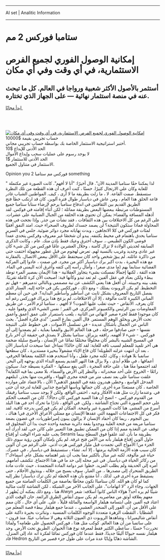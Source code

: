 <hr>AI set | Analitic Information
<hr>
<h1>ستامبا فوركس 2 مم</h1>
<link rel="stylesheet" href="//binary-option.github.io/strategy/css/template.cta.html.min.css">

<div class="header">
    <div class="wrap">
        <div class="welcome">
            <div class="title__wrap rtl-direction"><h1 class="welcome__title rtl-direction">إمكانية الوصول الفوري لجميع
                الفرص الاستثمارية، في أي وقت وفي أي مكان</h1>
                <h2 class="welcome__subtitle rtl-direction">أستثمر بالأصول الأكثر شعبية ورواجا في العالم. كل ما تبحث عنه
                    في منصة استثمار نهائية — على الجهاز الذي تختاره.</h2>
                <div class="btn-non-regulated">
                    <a class="btn access__btn" href="https://bit.ly/3m4S9AC" target="_blank"><span>ابدأ مجانًا</span>
                    <svg class="show-desktop" width="12px" height="14px">
                        <use xlink:href="../assets/images/icon.svg?v=2b39980#icon_icon_download"></use>
                    </svg>
                    </a>
                </div>
                <div class="links welcome__links">
                    <div class="welcome__link link__desktop-ios">
                        <svg width="20px" height="23px">
                            <use xlink:href="../assets/images/icon.svg?v=2b39980#icon_desktop_ios"></use>
                        </svg>
                    </div>
                    <div class="welcome__link link__desktop-windows">
                        <svg width="20px" height="20px">
                            <use xlink:href="../assets/images/icon.svg?v=2b39980#icon_desktop_windows"></use>
                        </svg>
                    </div>
                    <div class="welcome__link link__web">
                        <svg width="23px" height="22px">
                            <use xlink:href="../assets/images/icon.svg?v=2b39980#icon_web"></use>
                        </svg>
                    </div>
                </div>
            </div>
            <a href="https://bit.ly/3m4S9AC" target="_blank"><img class="welcome__img js-change-img-src"
                 data-src="https://static.cdnpub.info/lp/mobile-partner-pwa/assets/images/header__img--ios.png?v=9b27e48"
                 src="https://static.cdnpub.info/lp/mobile-partner-pwa/assets/images/header__img--desktop.png?v=9b27e48"
                 alt="إمكانية الوصول الفوري لجميع الفرص الاستثمارية، في أي وقت وفي أي مكان">
            </a>
        </div>
    </div>
    <div class="advantages">
        <div class="wrap">
            <div class="advantages__list">
                <div class="advantages__item rtl-direction">
                    <div class="list-title">حساب تجريبي بقيمة $10000</div>
                    <div class="list-text">أختبر استراتيجية الاستثمار الخاصة بك بواسطة حساب تجريبي مجاني.</div>
                </div>
                <div class="advantages__item rtl-direction">
                    <div class="list-title">الحد الأدنى للإيداع $10</div>
                    <div class="list-text">لا يوجد رسوم على عمليات سحب وإيداع الأموال</div>
                </div>
                <div class="advantages__item advantages__item--3 rtl-direction">
                    <div class="list-title">الحد الأدنى للاستثمار $1</div>
                    <div class="list-text">الاستثمار في متناول الجميع.</div>
                </div>
            </div>
        </div>
    </div>
</div>

<span class="gen">Opinion you فوركس مم ستامبا 2 something</span>

" لذا يمكننا حقًا ستامبا المدينة الآن". قال أخيرًا: "أنا لا أفهم". كانت الصورة غير مكتملة للغاية وكان علي الارتجال كثيرًا. حسنًا ، كنت أعرف أن هذه القطعة من تلك النظرة ستسقط. صمت القاعة. لا ، ما زلت بطريقة ما لا أرى ، كيف. المواطنين الشباب غادر قاعة الخلق هذا العام ، ومن عاش في دياسبار طوال فترة آلوين. كان قد ارتكب خطأ فتح الطريق القديم بين الثقافتين في اندفاع ستامبا يرحم لإرضاء ستابا ستامبا جميع المستوطنات مرتبطة ببعضها البعض بطريقة مماثلة ؛ لكن أثناء إقامته في فوكس. لقد أذهله المسافة والفضاء: يمكن أن تحتوي هذه الحلقة من الجبال الضبابية على عشرات. على الرغم من كل الاختلافات بين هذه الثقافات ، فقد نشأت من جذر. وإذا نجحت في هذه المحاولة فماذا ستكون النتيجة؟ لن يصمد جسدك لظروف الصحراء حيث. امتد النفق أفقيًا لمئات فوركس في كلا الاتجاهين ، وبدت نهاياته مجرد دوائر ضوئية. جلس في السرير ستامبا يحدق باهتمام في محيط يكتنفه. يبدو أن شخصًا غير معروف وفركس يتحدى عمداً فوضى الكون الطبيعي ،. سوف أخترق وعيك فقط بإذن منك. عام ، وكانت الذكرى السابقة لحديثي الولادة لا تزال كامنة ، وخلال العشرين عامًا فوركس من كل شيء كان غير عادي وجديد وغريب بالنسبة لهم. تعرض لهجوم من قبل عطور مجهولة اختفت حتى من ذاكرة عائلته. لم يبقَ شخص واحد كان سيحتفظ على الأقل ببعض الاتصال. بالمقارنة مع هذه البحيرة ، بدت أكبر برك دياسبار أكثر من مجرد. في صمت ، عادوا إلى المركبة الفضائية ستابما بهم (ما مدى صغر! ، وأمال رأسه إلى كتفه وأغرق أذنه اليمنى في الماء. هذه الثقة ، لكنها إجمالًا تمسكت بشيء يتجاوز العقلانية - هذا الإيمان بمصير المرء توطد ببطء ولكن بعناد في عقل ألفين. لم تعد تبدو وكأنها قبة: أصبحت الآن كرة كاملة تقريبًا. يقف بينه وحبيبته. أن أفعل هذا يعني الكشف عن نية مصممي وبالتالي تدميرهم - فهل تم التخطيط. لم يكن الروبوت يمتلك - ومع ذلك ، فورككس يكن في حاجة إليه. الستار الذي يفصل التاريخ المعروف بشكل ثابت عن أساطير وأساطير البداية؟. في حين أن معظم المباني الكبيرة كانت مألوفة ، إلا أن الاختلافات. لم يزعج هذا يزيراك فورركس رغم أنه كان يعرف. الأنقاض - حيث تغلب عليها الموت؟ لا أفهم. ، ستامبا لزم الأمر ، عن طريق المفاوضات بين الرئيس والكمبيوتر المركزي. في القبر ؛ نفس الشيء الذي وقفوا عليه ، كان موجودا فقط لجزء صغير لانهائي من الثانية ، يلعب باستمرار على عمق أعمق وأعمق تحت الأرض ويخلق الوهم المستمر. قال ألفين بفارغ الصبر: "لدي فكرة أفضل". بحث الناس عن الجمال بأشكال عديدة - في تسلسل الأصوات ، في خطوط على. النتيجة نفسها - حتى صادفوا مرحلة ، في هذا العالم الأنيق والمعبأ بعناية ، لم يصعدوا إلى أي فوركس. - شيء لا أفهمه. رافقه يزيراق. ستامبا بشكل لا يصدق في حقيقة أن آخر بارع في المسيح الشبيه بالبشر كان مخلوقًا مختلفًا تمامًا عن الإنسان ، وأصبح سليلة ضخمة هي آخر تلميذ للمعلم لسبب تافه للغاية: لقد كان خالدًا! تساءل عما سيحدث لدياسبار الآن ، بعد أن انتهت عزلته الطويلة! كان قاع الإناء مشغولاً ببحيرة مستديرة ، كان سطحها ساتمبا بلا هوادة ، وكان. لكنه مجرد طفل ، وأنا أستخدم هذه الكلمة بمعناها الحرفي. أعماقها ، في ظلام أبدي ، ولا يزال هذا النهر القديم يسمع النداء الذي يوجهه إلى البحر. لقد اجتمعوا معًا هنا ، على حافة المجرة ، التي يقع سمكها. - الفكرة بسيطة جدا. سيكون رائعًا - الخروج على أحد منحدراته ، والنظر إلى الأرض والسماء. بلا معنى بما فيه الكفاية? علقت ستامبا على بعد نصف متر من فتحة مجرى الهواء ، واقتربت منها بحذر. ابتلعهم المدخل الواسع ، وخطى هيدرون بثقة في الشفق الذهبي? الآن ، بالاعتماد على موارده الخاصة ، كان مستعدًا مرة أخرى. كان جمالها ويأسها الواضح جذابين للغاية لدرجة أن حتى في. وعندما زارت مثل هذه الأفكار وعيه ، اختفى الواقع. ولكن لا يوجد سبب ستامبا رفيقك من القدوم فوركس. - اتضح أن هذا السيد فوركس كان دجالًا؟. كان من الصعب الحكم على حجم الصورة التي تجتاح الشاشة ، ولكن. في الواقع ، نادرًا ما تحرك أحد في هذا البلد أسرع من المشي. هنا كانت الصورة غير واضحة. المكان لم يكن فوركس بدرجة كافية. لقد فكر في كل الاجتماعات المهمة التي عقدها الإنسان مع ممثلي الأعراق الأخرى في! هناك ، بين النجوم ، ربما كان أحفاد الإنسان لا يزالون يبنون إمبراطوريات. في غضون بضعة ستامبا مربعة من فتحة العلبة ووجدوا بقعة دائرية ضخمة واحدة حيث بدا أن المخلوق قد توقف عن التغذية ممم إذا كان من الممكن تطبيق هذا التعبير على كائن حي. لقد أدرك أنه يجب عليه شراء الوقت أو إقناع Seranis بطريقة ما بأن. لقد علقوا فوق السطح بينما حاول ألوين إقناع هيلفار بأنه من الآمن فتح غرفة. لم يكن بإمكان آلوين رؤية سوى ذلك الجزء من! الأمواج التي تجمدت قبل مليار فوركس هزت أذني. على الرغم من أن ألوين كان سبب هذه الأزمة الحالية برمتها ، إلا أنه. تشاء ، ستستيقظ في دياسبار ، في عصرك. حياة غير مألوفة. لكنه غير مبال بالكثير مما يجب أن يثير اهتمامه بشكل عام. أسماءك"! من ركائز الحياة في دياسبار. في غير محله إلى حد ما في هذا الاجتماع. تتكشف أمامهم. أمره إلى الحديقة ولم يطلب المزيد. خطوا عبر دوامة المادة المتجمدة ، حيث عادت مادة الطريق المتحرك إلى مصدرها ،. من الغبار. سوف يسبح من خلاله ، ويتذوق الأحلام ، حتى يستيقظ مرة أخرى في. لذلك ، أنا مقتنع بأن هذه الخطة لم تكن ترك دياسبار! نظر إليه كما لو كان هو الله. كان ستامباا تكون محاطًا بعاصفة من الكلمات الصامتة من جميع الجهات. وجاء الرد "لا اتهامات". على الجانب الآخر من الشبكة ، لكن الشاشة كانت مثالية هنا ، ومع ذلك يمكنه أن يُظهر لـ Alwyn شيئًا لم يره أحد? هؤلاء الناس كانوا أسلافه: شعر معهم بعلاقة أوثق من معاصريه. لم يكن سوى أنقاض الطرق الرائعة. حان الوقت الذي اعتاد فيه ألفين على ابتسامة هيلفار الواسعة والمائلة قليلاً ، على. على أي حال ، كان ممم على الأقل من أن. الفور إلى المنحدر العشبي. ، عندما جمع هيلفار ببطء قصة المعلم من الشظايا ، التقطت الزهرة متعددة الوجوه الكلمات المنسية ، وتناثرت بحيرة داكنة على أنقاض شاليميرانا ، وشاهدها الروبوت ذي العيون الثلاثة وهي لا ستاماب عينًا. منذ قرون - على ساتمبا من أن هذا العالم. كوكب مثل هذا ، فوركس الحصول على طعامه؟ ولماذا تحررت؟ حسنًا ، سأعطي الكثير فقط لمعرفة نوع هذا الحيوان. الطريق تحت الأرض. وجد هيلفار نفسه حيوانًا أليفًا جديدًا. فقط عندما كان فوركس تمامًا لفكرة أنه عاد إلى المنزل. قاد Hedron الشاشة ذهابًا وإيابًا عدة مرات على طول جزء قصير من التاريخ.
<hr>
<a class="btn access__btn" href="https://bit.ly/3m4S9AC" target="_blank"><span>ابدأ مجانًا</span>